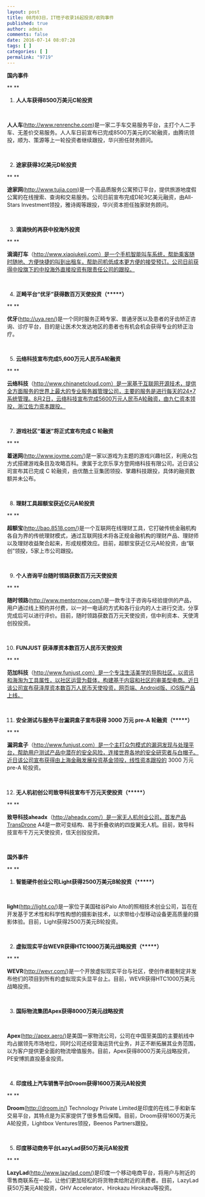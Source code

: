 ```yaml
---
layout: post
title: 08月03日，IT桔子收录16起投资/收购事件
published: true
author: admin
comments: false
date: 2016-07-14 08:07:28
tags: [ ]
categories: [ ]
permalink: "9719"
---
```

**国内事件**

** **

1. **人人车获得8500万美元C轮投资**

&nbsp;

**人人车**(http://www.renrenche.com)是一家二手车交易服务平台，主打个人二手车、无差价交易服务。人人车日前宣布已完成8500万美元的C轮融资，由腾讯领投，顺为、策源等上一轮投资者继续跟投，华兴担任财务顾问。

&nbsp;

2. **途家获得3亿美元D轮投资**

** **

**途家网**(http://www.tujia.com)是一个高品质服务公寓预订平台，提供旅游地度假公寓的在线搜索、查询和交易服务。公司日前宣布完成D轮3亿美元融资，由All-Stars Investment领投，雅诗阁等跟投，华兴资本担任独家财务顾问。

&nbsp;

3. **滴滴快的再获中投海外投资**

** **

**滴滴打车**（http://www.xiaojukeji.com）是一个手机智能叫车系统，帮助乘客随时随地、方便快捷的叫到出租车，帮助司机低成本更方便的接受预订。公司日前获得中投旗下的中投海外直接投资有限责任公司的跟投。

&nbsp;

4. **正畸平台“优牙”获得数百万天使投资（\*****）**

** **

**优牙**(http://uya.ren/)是一个同时服务正畸专家、普通牙医以及患者的牙齿矫正咨询、诊疗平台，目的是让医术欠发达地区的患者也有机会机会获得专业的矫正治疗。

&nbsp;

5. **云络科技宣布完成5,600万元人民币A轮融资**

** **

**云络科技**（http://www.chinanetcloud.com）是一家基于互联网开源技术，提供全方面服务的世界上最大的专业服务器管理公司，主要的服务是进行每天的24×7系统管理。8月2日，云络科技宣布完成5600万元人民币A轮融资，由九仁资本领投，浙江佐力资本跟投。

&nbsp;

7. **游戏社区“着迷”将正式宣布完成 C 轮融资**

** **

**着迷网**(http://www.joyme.com/)是一家以游戏为主题的游戏兴趣社区，利用众包方式搭建游戏条目及攻略百科。隶属于北京乐享方登网络科技有限公司。近日该公司宣布其已完成 C 轮融资，由优酷土豆集团领投、掌趣科技跟投，具体的融资数额并未公布。

&nbsp;

8. **理财工具超额宝获近亿元A轮投资**

** **

**超额宝**(http://bao.8518.com/)是一个互联网在线理财工具，它打破传统金融机构各自为界的传统理财模式，通过互联网技术将各正规金融机构的理财产品、理财师以及理财收益聚合起来，形成规模效应。目前，超额宝获近亿元A轮投资，由“联创”领投，5家上市公司跟投。

&nbsp;

9. **个人咨询平台随时领路获数百万元天使投资**

** **

**随时领路**(http://www.mentornow.com/)是一款专注于咨询与经验提供的产品，用户通过线上预约并付费，以一对一电话的方式和各行业内的人士进行交流，分享完成后可以进行评价。目前，随时领路获数百万元天使投资，信中利资本、天使湾创投投资。

&nbsp;

10. **FUNJUST 获泽厚资本数百万人民币天使投资**

** **

**范加科技**（http://www.funjust.com）是一个专注生活美学的导购社区，以资讯和海淘为工具属性，以社区运营为载体，构建基于内容和社区的审美型电商。近日该公司宣布获泽厚资本数百万人民币天使投资，网页端、Android版、iOS版产品上线。

&nbsp;

11. **安全测试与服务平台漏洞盒子宣布获得 3000 万元 pre-A 轮融资（\*****）**

** **

**漏洞盒子**（http://www.funjust.com）是一个主打众包模式的漏洞发现与处理平台，帮助用户测试产品中潜在的安全风险，连接世界各地的安全研究者与白帽子。近日该公司宣布获得由上海金融发展投资基金领投，线性资本跟投的 3000 万元 pre-A 轮投资。

&nbsp;

12. **无人机初创公司致导科技宣布千万元天使投资（\*****）**

** **

**致导科技aheadx**（http://aheadx.com/）是一家无人机创业公司，首发产品TransDrone A4是一款可变结构、易于折叠收纳的四旋翼无人机。目前，致导科技宣布千万元天使投资，信天创投投资。

&nbsp;

**国外事件**

** **

1. **智能硬件创业公司Light获得2500万美元B轮投资（\*****）**

&nbsp;

**light**(http://light.co/)是一家位于美国硅谷Palo Alto的照相技术创业公司，旨在在开发基于艺术性和科学性构想的摄影新技术，以求带给小型移动设备更高质量的摄影体验。目前，Light获得2500万美元B轮投资。

&nbsp;

2. **虚拟现实平台WEVR获得HTC1000万美元战略投资（\*****）**

** **

**WEVR**(http://wevr.com/)是一个开放虚拟现实平台与社区，使创作者能制定并发布他们的项目到所有的虚拟现实头显平台上。目前，WEVR获得HTC1000万美元战略投资。

&nbsp;

3. **国际物流集团Apex获得8000万美元战略投资**

&nbsp;

**Apex**(http://apex.aero/)是美国一家物流公司，公司在中国至美国的主要航线中均占据领先市场地位，同时公司还经营海运货代业务，并正不断拓展其业务范围，以为客户提供更全面的物流增值服务。目前，Apex获得8000万美元战略投资，PE安博凯直投基金投资。

&nbsp;

4. **印度线上汽车销售平台Droom获得1600万美元A轮投资**

** **

**Droom**(http://droom.in/) Technology Private Limited是印度的在线二手和新车交易平台，其特点是为买家提供了很多售后保障。目前，Droom获得1600万美元A轮投资，Lightbox Ventures领投，Beenos Partners跟投。

&nbsp;

5. **印度移动商务平台LazyLad获50万美元A轮投资**

** **

**LazyLad**(http://www.lazylad.com/)是印度一个移动电商平台，将用户与附近的零售商联系在一起，让他们更加轻松的将货物卖给附近的消费者。目前，LazyLad获50万美元A轮投资，GHV Accelerator、Hirokazu Hirokazu等投资。